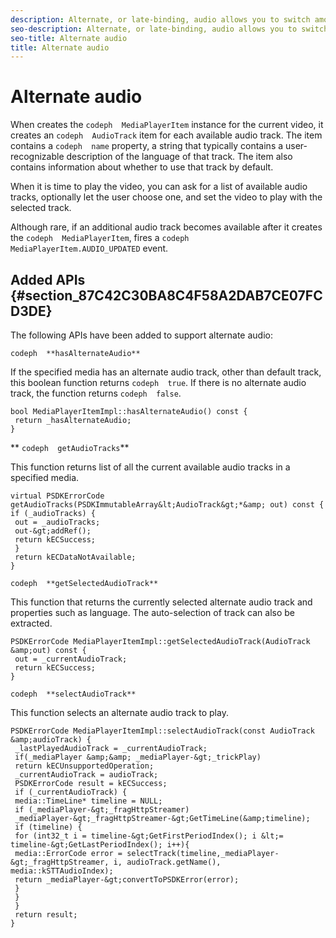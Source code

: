 ```yaml
---
description: Alternate, or late-binding, audio allows you to switch among available audio tracks for a video track. This way, users can select a language track when the video is played.
seo-description: Alternate, or late-binding, audio allows you to switch among available audio tracks for a video track. This way, users can select a language track when the video is played.
seo-title: Alternate audio
title: Alternate audio
---
```


# Alternate audio

<!-- All of these code samples are C++. They were all C++ in the original topic file too, that is, for all platforms. Wrong. Wrong. Wrong. -->
<a id="section_E4F9DC28A2944BD08B4190A7F98A8365"></a>

When  creates the `codeph  MediaPlayerItem` instance for the current video, it creates an `codeph  AudioTrack` item for each available audio track. The item contains a `codeph  name` property, a string that typically contains a user-recognizable description of the language of that track. The item also contains information about whether to use that track by default.

When it is time to play the video, you can ask for a list of available audio tracks, optionally let the user choose one, and set the video to play with the selected track.

Although rare, if an additional audio track becomes available after it creates the `codeph  MediaPlayerItem`,  fires a `codeph  MediaPlayerItem.AUDIO_UPDATED` event.

## Added APIs {#section_87C42C30BA8C4F58A2DAB7CE07FCD3DE}

The following APIs have been added to support alternate audio:

`codeph  **hasAlternateAudio**`

If the specified media has an alternate audio track, other than default track, this boolean function returns `codeph  true`. If there is no alternate audio track, the function returns `codeph  false`.
```
bool MediaPlayerItemImpl::hasAlternateAudio() const { 
 return _hasAlternateAudio; 
}
```

** `codeph  getAudioTracks`**

This function returns list of all the current available audio tracks in a specified media.
```
virtual PSDKErrorCode getAudioTracks(PSDKImmutableArray&lt;AudioTrack&gt;*&amp; out) const { 
if (_audioTracks) { 
 out = _audioTracks; 
 out-&gt;addRef(); 
 return kECSuccess; 
 } 
 return kECDataNotAvailable; 
} 

```

`codeph  **getSelectedAudioTrack**`

This function that returns the currently selected alternate audio track and properties such as language. The auto-selection of track can also be extracted.
```
PSDKErrorCode MediaPlayerItemImpl::getSelectedAudioTrack(AudioTrack &amp;out) const { 
 out = _currentAudioTrack; 
 return kECSuccess; 
}
```

`codeph  **selectAudioTrack**`

This function selects an alternate audio track to play.
```
PSDKErrorCode MediaPlayerItemImpl::selectAudioTrack(const AudioTrack &amp;audioTrack) { 
 _lastPlayedAudioTrack = _currentAudioTrack; 
 if(_mediaPlayer &amp;&amp; _mediaPlayer-&gt;_trickPlay) 
 return kECUnsupportedOperation; 
 _currentAudioTrack = audioTrack; 
 PSDKErrorCode result = kECSuccess; 
 if (_currentAudioTrack) { 
 media::TimeLine* timeline = NULL; 
 if (_mediaPlayer-&gt;_fragHttpStreamer) 
 _mediaPlayer-&gt;_fragHttpStreamer-&gt;GetTimeLine(&amp;timeline); 
 if (timeline) { 
 for (int32_t i = timeline-&gt;GetFirstPeriodIndex(); i &lt;= timeline-&gt;GetLastPeriodIndex(); i++){ 
 media::ErrorCode error = selectTrack(timeline,_mediaPlayer-&gt;_fragHttpStreamer, i, audioTrack.getName(), media::kSTTAudioIndex); 
 return _mediaPlayer-&gt;convertToPSDKError(error); 
 } 
 } 
 } 
 return result; 
}
```

